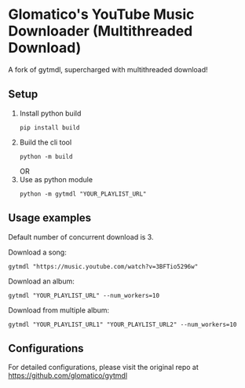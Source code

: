 # Glomatico's YouTube Music Downloader (Multithreaded Download)

A fork of gytmdl, supercharged with multithreaded download!

## Setup
1. Install python build
   ```
   pip install build
   ```
2. Build the cli tool
   ```
   python -m build
   ```
   OR
3. Use as python module
   ```
   python -m gytmdl "YOUR_PLAYLIST_URL"
   ```
## Usage examples
Default number of concurrent download is 3.

Download a song:
```
gytmdl "https://music.youtube.com/watch?v=3BFTio5296w" 
```
Download an album:
```
gytmdl "YOUR_PLAYLIST_URL" --num_workers=10
```
Download from multiple album:
```
gytmdl "YOUR_PLAYLIST_URL1" "YOUR_PLAYLIST_URL2" --num_workers=10
```
## Configurations
For detailed configurations, please visit the original repo at https://github.com/glomatico/gytmdl
